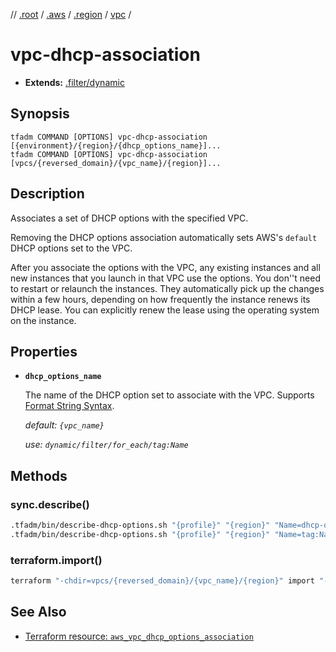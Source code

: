 // [.root] / [.aws] / [.region] / [vpc] /

# vpc-dhcp-association

- **Extends:** [.filter/dynamic](.filter/dynamic.md)

## Synopsis

```
tfadm COMMAND [OPTIONS] vpc-dhcp-association [{environment}/{region}/{dhcp_options_name}]...
tfadm COMMAND [OPTIONS] vpc-dhcp-association [vpcs/{reversed_domain}/{vpc_name}/{region}]...
```

## Description

Associates a set of DHCP options with the specified VPC.

Removing the DHCP options association automatically sets AWS's `default` DHCP options set to the VPC.

After you associate the options with the VPC, any existing instances and all new instances that you launch in that VPC use the options. You don''t need to restart or relaunch the instances. They automatically pick up the changes within a few hours, depending on how frequently the instance renews its DHCP lease. You can explicitly renew the lease using the operating system on the instance.

## Properties

- **`dhcp_options_name`**

  The name of the DHCP option set to associate with the VPC. Supports [Format String Syntax].

  *default: `{vpc_name}`*

  *use: `dynamic/filter/for_each/tag:Name`*

## Methods

### sync.describe()

```bash
.tfadm/bin/describe-dhcp-options.sh "{profile}" "{region}" "Name=dhcp-options-id,Values={DhcpOptionsId}" "Name=tag-key,Values=Name" || \
.tfadm/bin/describe-dhcp-options.sh "{profile}" "{region}" "Name=tag:Name,Values={dhcp_options_name}"
```

### terraform.import()

```bash
terraform "-chdir=vpcs/{reversed_domain}/{vpc_name}/{region}" import "-input=false" "aws_vpc_dhcp_options_association.this" "{VpcId}"
```

## See Also

- [Terraform resource: `aws_vpc_dhcp_options_association`](https://registry.terraform.io/providers/hashicorp/aws/latest/docs/resources/vpc_dhcp_options_association)

[.aws]: README.md
[.region]: .region.md
[.root]: ../../../.tfadm/resources/README.md
[Format String Syntax]: https://docs.python.org/3/library/string.html#format-string-syntax
[vpc]: vpc.md
